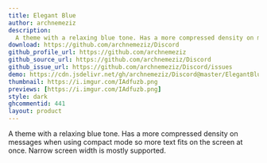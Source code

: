 ```yaml
---
title: Elegant Blue
author: archnemeziz
description:
  A theme with a relaxing blue tone. Has a more compressed density on messages when using compact mode so more text fits on the screen at once. Narrow screen width is mostly supported.
download: https://github.com/archnemeziz/Discord
github_profile_url: https://github.com/archnemeziz
github_source_url: https://github.com/archnemeziz/Discord
github_issue_url: https://github.com/archnemeziz/Discord/issues
demo: https://cdn.jsdelivr.net/gh/archnemeziz/Discord@master/ElegantBlue.theme.css
thumbnail: https://i.imgur.com/IAdfuzb.png
previews: [https://i.imgur.com/IAdfuzb.png]
style: dark   
ghcommentid: 441
layout: product
---
```

A theme with a relaxing blue tone. Has a more compressed density on messages when using compact mode so more text fits on the screen at once. Narrow screen width is mostly supported.